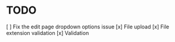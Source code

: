 
# TODO

[ ] Fix the edit page dropdown options issue
[x] File upload
[x] File extension validation
[x] Validation
